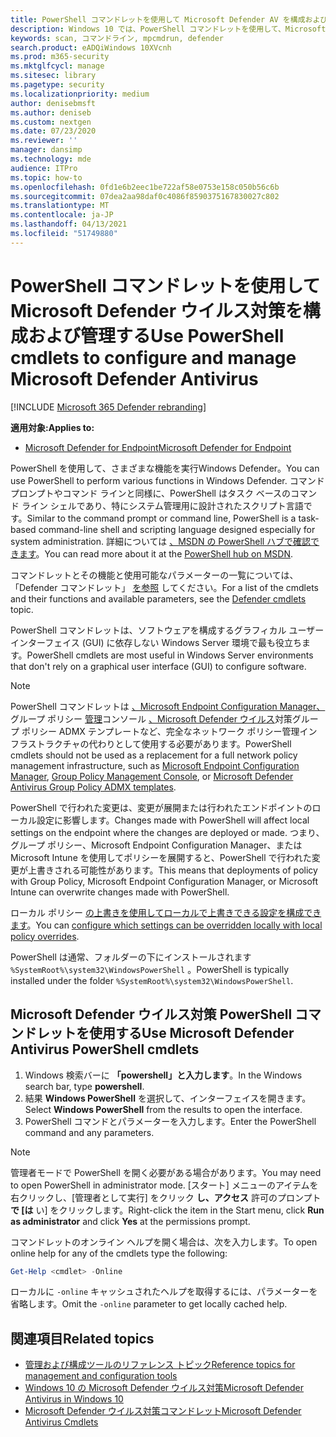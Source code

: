 ```yaml
---
title: PowerShell コマンドレットを使用して Microsoft Defender AV を構成および実行する
description: Windows 10 では、PowerShell コマンドレットを使用して、Microsoft Defender ウイルス対策でスキャンの実行、セキュリティ インテリジェンスの更新、設定の変更を行います。
keywords: scan, コマンドライン, mpcmdrun, defender
search.product: eADQiWindows 10XVcnh
ms.prod: m365-security
ms.mktglfcycl: manage
ms.sitesec: library
ms.pagetype: security
ms.localizationpriority: medium
author: denisebmsft
ms.author: deniseb
ms.custom: nextgen
ms.date: 07/23/2020
ms.reviewer: ''
manager: dansimp
ms.technology: mde
audience: ITPro
ms.topic: how-to
ms.openlocfilehash: 0fd1e6b2eec1be722af58e0753e158c050b56c6b
ms.sourcegitcommit: 07dea2aa98daf0c4086f8590375167830027c802
ms.translationtype: MT
ms.contentlocale: ja-JP
ms.lasthandoff: 04/13/2021
ms.locfileid: "51749880"
---
```

# <a name="use-powershell-cmdlets-to-configure-and-manage-microsoft-defender-antivirus"></a><span data-ttu-id="1152c-104">PowerShell コマンドレットを使用して Microsoft Defender ウイルス対策を構成および管理する</span><span class="sxs-lookup"><span data-stu-id="1152c-104">Use PowerShell cmdlets to configure and manage Microsoft Defender Antivirus</span></span>

[!INCLUDE [Microsoft 365 Defender rebranding](../../includes/microsoft-defender.md)]


<span data-ttu-id="1152c-105">**適用対象:**</span><span class="sxs-lookup"><span data-stu-id="1152c-105">**Applies to:**</span></span>

- [<span data-ttu-id="1152c-106">Microsoft Defender for Endpoint</span><span class="sxs-lookup"><span data-stu-id="1152c-106">Microsoft Defender for Endpoint</span></span>](/microsoft-365/security/defender-endpoint/)

<span data-ttu-id="1152c-107">PowerShell を使用して、さまざまな機能を実行Windows Defender。</span><span class="sxs-lookup"><span data-stu-id="1152c-107">You can use PowerShell to perform various functions in Windows Defender.</span></span> <span data-ttu-id="1152c-108">コマンド プロンプトやコマンド ラインと同様に、PowerShell はタスク ベースのコマンド ライン シェルであり、特にシステム管理用に設計されたスクリプト言語です。</span><span class="sxs-lookup"><span data-stu-id="1152c-108">Similar to the command prompt or command line, PowerShell is a task-based command-line shell and scripting language designed especially for system administration.</span></span> <span data-ttu-id="1152c-109">詳細については [、MSDN の PowerShell ハブで確認できます](/previous-versions/msdn10/mt173057(v=msdn.10))。</span><span class="sxs-lookup"><span data-stu-id="1152c-109">You can read more about it at the [PowerShell hub on MSDN](/previous-versions/msdn10/mt173057(v=msdn.10)).</span></span>

<span data-ttu-id="1152c-110">コマンドレットとその機能と使用可能なパラメーターの一覧については、「Defender コマンドレット」 [を参照](/powershell/module/defender) してください。</span><span class="sxs-lookup"><span data-stu-id="1152c-110">For a list of the cmdlets and their functions and available parameters, see the [Defender cmdlets](/powershell/module/defender) topic.</span></span>

<span data-ttu-id="1152c-111">PowerShell コマンドレットは、ソフトウェアを構成するグラフィカル ユーザー インターフェイス (GUI) に依存しない Windows Server 環境で最も役立ちます。</span><span class="sxs-lookup"><span data-stu-id="1152c-111">PowerShell cmdlets are most useful in Windows Server environments that don't rely on a graphical user interface (GUI) to configure software.</span></span>

> [!NOTE]
> <span data-ttu-id="1152c-112">PowerShell コマンドレットは [、Microsoft Endpoint Configuration Manager、](/configmgr)グループ ポリシー [管理](/previous-versions/windows/it-pro/windows-server-2008-R2-and-2008/cc731212(v=ws.11))コンソール [、Microsoft Defender ウイルス](https://www.microsoft.com/download/101445)対策グループ ポリシー ADMX テンプレートなど、完全なネットワーク ポリシー管理インフラストラクチャの代わりとして使用する必要があります。</span><span class="sxs-lookup"><span data-stu-id="1152c-112">PowerShell cmdlets should not be used as a replacement for a full network policy management infrastructure, such as [Microsoft Endpoint Configuration Manager](/configmgr), [Group Policy Management Console](/previous-versions/windows/it-pro/windows-server-2008-R2-and-2008/cc731212(v=ws.11)), or [Microsoft Defender Antivirus Group Policy ADMX templates](https://www.microsoft.com/download/101445).</span></span>

<span data-ttu-id="1152c-113">PowerShell で行われた変更は、変更が展開または行われたエンドポイントのローカル設定に影響します。</span><span class="sxs-lookup"><span data-stu-id="1152c-113">Changes made with PowerShell will affect local settings on the endpoint where the changes are deployed or made.</span></span> <span data-ttu-id="1152c-114">つまり、グループ ポリシー、Microsoft Endpoint Configuration Manager、または Microsoft Intune を使用してポリシーを展開すると、PowerShell で行われた変更が上書きされる可能性があります。</span><span class="sxs-lookup"><span data-stu-id="1152c-114">This means that deployments of policy with Group Policy, Microsoft Endpoint Configuration Manager, or Microsoft Intune can overwrite changes made with PowerShell.</span></span>

<span data-ttu-id="1152c-115">ローカル ポリシー [の上書きを使用してローカルで上書きできる設定を構成できます](configure-local-policy-overrides-microsoft-defender-antivirus.md)。</span><span class="sxs-lookup"><span data-stu-id="1152c-115">You can [configure which settings can be overridden locally with local policy overrides](configure-local-policy-overrides-microsoft-defender-antivirus.md).</span></span>

<span data-ttu-id="1152c-116">PowerShell は通常、フォルダーの下にインストールされます `%SystemRoot%\system32\WindowsPowerShell` 。</span><span class="sxs-lookup"><span data-stu-id="1152c-116">PowerShell is typically installed under the folder `%SystemRoot%\system32\WindowsPowerShell`.</span></span>

## <a name="use-microsoft-defender-antivirus-powershell-cmdlets"></a><span data-ttu-id="1152c-117">Microsoft Defender ウイルス対策 PowerShell コマンドレットを使用する</span><span class="sxs-lookup"><span data-stu-id="1152c-117">Use Microsoft Defender Antivirus PowerShell cmdlets</span></span>

1. <span data-ttu-id="1152c-118">Windows 検索バーに **「powershell」と入力します**。</span><span class="sxs-lookup"><span data-stu-id="1152c-118">In the Windows search bar, type **powershell**.</span></span>
2. <span data-ttu-id="1152c-119">結果 **Windows PowerShell** を選択して、インターフェイスを開きます。</span><span class="sxs-lookup"><span data-stu-id="1152c-119">Select **Windows PowerShell** from the results to open the interface.</span></span>
3. <span data-ttu-id="1152c-120">PowerShell コマンドとパラメーターを入力します。</span><span class="sxs-lookup"><span data-stu-id="1152c-120">Enter the PowerShell command and any parameters.</span></span>

> [!NOTE]
> <span data-ttu-id="1152c-121">管理者モードで PowerShell を開く必要がある場合があります。</span><span class="sxs-lookup"><span data-stu-id="1152c-121">You may need to open PowerShell in administrator mode.</span></span> <span data-ttu-id="1152c-122">[スタート] メニューのアイテムを右クリックし、[管理者として実行] をクリック **し、アクセス** 許可のプロンプト **で [は** い] をクリックします。</span><span class="sxs-lookup"><span data-stu-id="1152c-122">Right-click the item in the Start menu, click **Run as administrator** and click **Yes** at the permissions prompt.</span></span>

<span data-ttu-id="1152c-123">コマンドレットのオンライン ヘルプを開く場合は、次を入力します。</span><span class="sxs-lookup"><span data-stu-id="1152c-123">To open online help for any of the cmdlets type the following:</span></span>

```PowerShell
Get-Help <cmdlet> -Online
```

<span data-ttu-id="1152c-124">ローカルに `-online` キャッシュされたヘルプを取得するには、パラメーターを省略します。</span><span class="sxs-lookup"><span data-stu-id="1152c-124">Omit the `-online` parameter to get locally cached help.</span></span>

## <a name="related-topics"></a><span data-ttu-id="1152c-125">関連項目</span><span class="sxs-lookup"><span data-stu-id="1152c-125">Related topics</span></span>

- [<span data-ttu-id="1152c-126">管理および構成ツールのリファレンス トピック</span><span class="sxs-lookup"><span data-stu-id="1152c-126">Reference topics for management and configuration tools</span></span>](configuration-management-reference-microsoft-defender-antivirus.md)
- [<span data-ttu-id="1152c-127">Windows 10 の Microsoft Defender ウイルス対策</span><span class="sxs-lookup"><span data-stu-id="1152c-127">Microsoft Defender Antivirus in Windows 10</span></span>](microsoft-defender-antivirus-in-windows-10.md)
- [<span data-ttu-id="1152c-128">Microsoft Defender ウイルス対策コマンドレット</span><span class="sxs-lookup"><span data-stu-id="1152c-128">Microsoft Defender Antivirus Cmdlets</span></span>](/powershell/module/defender)
